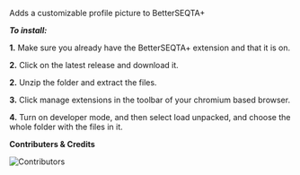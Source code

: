 Adds a customizable profile picture to BetterSEQTA+


*****To install:*****

**1.** Make sure you already have the BetterSEQTA+ extension and that it is on.

**2.** Click on the latest release and download it.

**2.** Unzip the folder and extract the files.

**3.** Click manage extensions in the toolbar of your chromium based browser.

**4.** Turn on developer mode, and then select load unpacked, and choose the whole folder with the files in it.


**Contributers & Credits**

![Contributors](https://contrib.rocks/image?repo=jones8683/seqtaprofilepic&max=10)








